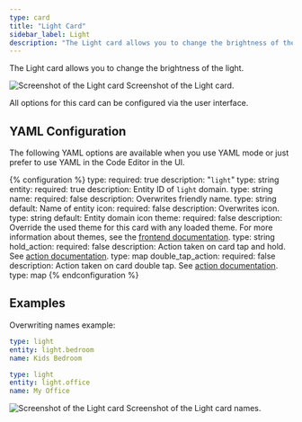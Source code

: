 ```yaml
---
type: card
title: "Light Card"
sidebar_label: Light
description: "The Light card allows you to change the brightness of the light."
---
```


The Light card allows you to change the brightness of the light.

<p class='img'>
<img src='/images/lovelace/lovelace_light_card.png' alt='Screenshot of the Light card'>
Screenshot of the Light card.
</p>

All options for this card can be configured via the user interface.

## YAML Configuration

The following YAML options are available when you use YAML mode or just prefer to use YAML in the Code Editor in the UI.

{% configuration %}
type:
  required: true
  description: "`light`"
  type: string
entity:
  required: true
  description: Entity ID of `light` domain.
  type: string
name:
  required: false
  description: Overwrites friendly name.
  type: string
  default: Name of entity
icon:
  required: false
  description: Overwrites icon.
  type: string
  default: Entity domain icon
theme:
  required: false
  description: Override the used theme for this card with any loaded theme. For more information about themes, see the [frontend documentation](/integrations/frontend/).
  type: string
hold_action:
  required: false
  description: Action taken on card tap and hold. See [action documentation](/lovelace/actions/#hold-action).
  type: map
double_tap_action:
  required: false
  description: Action taken on card double tap. See [action documentation](/lovelace/actions/#double-tap-action).
  type: map
{% endconfiguration %}

## Examples

Overwriting names example:

```yaml
type: light
entity: light.bedroom
name: Kids Bedroom
```

```yaml
type: light
entity: light.office
name: My Office
```

<p class='img'>
<img src='/images/lovelace/lovelace_light_complex_card.png' alt='Screenshot of the Light card'>
Screenshot of the Light card names.
</p>

